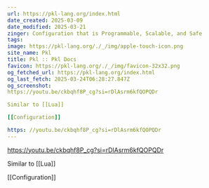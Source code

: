 ```yaml
---
url: https://pkl-lang.org/index.html
date_created: 2025-03-09
date_modified: 2025-03-21
zinger: Configuration that is Programmable, Scalable, and Safe
tags: 
image: https://pkl-lang.org/./_/img/apple-touch-icon.png
site_name: Pkl
title: Pkl :: Pkl Docs
favicon: https://pkl-lang.org/./_/img/favicon-32x32.png
og_fetched_url: https://pkl-lang.org/index.html
og_last_fetch: 2025-03-24T06:28:27.847Z
og_screenshot: 
https://youtu.be/ckbqhf8P_cg?si=rDlAsrm6kfQOPQDr

Similar to [[Lua]]

[[Configuration]]

https: //youtu.be/ckbqhf8P_cg?si=rDlAsrm6kfQOPQDr
---
```


https://youtu.be/ckbqhf8P_cg?si=rDlAsrm6kfQOPQDr

Similar to [[Lua]]

[[Configuration]]
